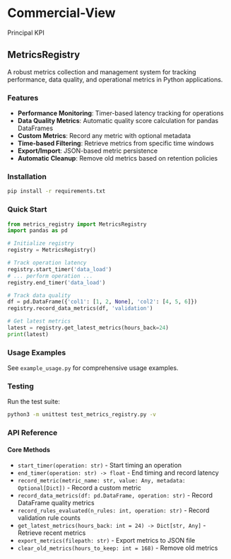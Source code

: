 # Commercial-View
Principal KPI

## MetricsRegistry

A robust metrics collection and management system for tracking performance, data quality, and operational metrics in Python applications.

### Features

- **Performance Monitoring**: Timer-based latency tracking for operations
- **Data Quality Metrics**: Automatic quality score calculation for pandas DataFrames
- **Custom Metrics**: Record any metric with optional metadata
- **Time-based Filtering**: Retrieve metrics from specific time windows
- **Export/Import**: JSON-based metric persistence
- **Automatic Cleanup**: Remove old metrics based on retention policies

### Installation

```bash
pip install -r requirements.txt
```

### Quick Start

```python
from metrics_registry import MetricsRegistry
import pandas as pd

# Initialize registry
registry = MetricsRegistry()

# Track operation latency
registry.start_timer('data_load')
# ... perform operation ...
registry.end_timer('data_load')

# Track data quality
df = pd.DataFrame({'col1': [1, 2, None], 'col2': [4, 5, 6]})
registry.record_data_metrics(df, 'validation')

# Get latest metrics
latest = registry.get_latest_metrics(hours_back=24)
print(latest)
```

### Usage Examples

See `example_usage.py` for comprehensive usage examples.

### Testing

Run the test suite:

```bash
python3 -m unittest test_metrics_registry.py -v
```

### API Reference

#### Core Methods

- `start_timer(operation: str)` - Start timing an operation
- `end_timer(operation: str) -> float` - End timing and record latency
- `record_metric(metric_name: str, value: Any, metadata: Optional[Dict])` - Record a custom metric
- `record_data_metrics(df: pd.DataFrame, operation: str)` - Record DataFrame quality metrics
- `record_rules_evaluated(n_rules: int, operation: str)` - Record validation rule counts
- `get_latest_metrics(hours_back: int = 24) -> Dict[str, Any]` - Retrieve recent metrics
- `export_metrics(filepath: str)` - Export metrics to JSON file
- `clear_old_metrics(hours_to_keep: int = 168)` - Remove old metrics

